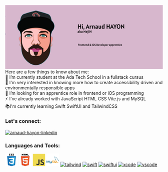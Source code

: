 <img align="left"  src="./img/github_cover.png" alt="Hello, I'm Arnaud"/>

<p id="description">Here are a few things to know about me:<br>🔭 I’m currently student at the Ada Tech School in a fullstack cursus<br>🌱 I'm very interested in knowing more how to create accessibility driven and environmentally responsible apps<br>👯 I’m looking for an apprentice role in frontend or iOS programming<br>⚡ I've already worked with JavaScript HTML CSS Vite.js and MySQL<br>📚I'm currently learning Swift SwiftUI and TailwindCSS</p>

### Let's connect:

<p align="left"><a href="https://linkedin.com/in/arnaudhayon/" target="blank"><img align="center" src="https://raw.githubusercontent.com/rahuldkjain/github-profile-readme-generator/master/src/images/icons/Social/linked-in-alt.svg" alt="arnaud-hayon-linkedin" height="30" width="40"></a></p>

### Languages and Tools:

<p align="left">
<a href="https://www.w3schools.com/css/" target="_blank" rel="noreferrer"><img src="https://raw.githubusercontent.com/devicons/devicon/master/icons/css3/css3-original-wordmark.svg" alt="css3" width="40" height="40"></a>
<a href="https://www.w3.org/html/" target="_blank" rel="noreferrer"><img src="https://raw.githubusercontent.com/devicons/devicon/master/icons/html5/html5-original-wordmark.svg" alt="html5" width="40" height="40"></a>
<a href="https://developer.mozilla.org/en-US/docs/Web/JavaScript" target="_blank" rel="noreferrer"><img src="https://raw.githubusercontent.com/devicons/devicon/master/icons/javascript/javascript-original.svg" alt="javascript" width="40" height="40"></a>
<a href="https://www.mysql.com/" target="_blank" rel="noreferrer"><img src="https://raw.githubusercontent.com/devicons/devicon/master/icons/mysql/mysql-original-wordmark.svg" alt="mysql" width="40" height="40"></a>
<a href="https://tailwindcss.com/" target="_blank" rel="noreferrer"><img src="https://www.vectorlogo.zone/logos/tailwindcss/tailwindcss-icon.svg" alt="tailwind" width="40" height="40"></a>
<a href="https://developer.apple.com/swift/" target="_blank" rel="noreferrer"><img src="https://cdn-icons-png.flaticon.com/256/5968/5968371.png" alt="swift" width="40" height="40"></a>
<a href="https://developer.apple.com/swiftui/" target="_blank" rel="noreferrer"><img src="https://miro.medium.com/v2/resize:fit:384/1*PeFnya42mpOiCvdgm49ifQ.png" alt="swiftui" width="40" height="40"></a>
<a href="https://developer.apple.com/xcode/" target="_blank" rel="noreferrer"><img src="https://is1-ssl.mzstatic.com/image/thumb/Purple211/v4/2f/b1/58/2fb15811-5b85-6fe8-fcd9-7c5d850afffe/Xcode-85-220-0-4-2x-sRGB.png/1200x630bb.png" alt="xcode" width="40" height="40"></a>
</a>
<a href="https://code.visualstudio.com/" target="_blank" rel="noreferrer"><img src="https://seeklogo.com/images/V/visual-studio-code-logo-449D71944F-seeklogo.com.png" alt="vscode" width="40" height="40"></a>
</p>
